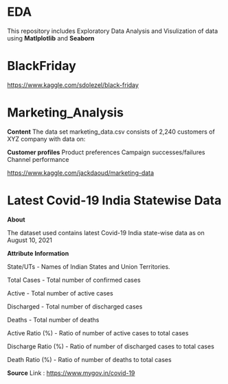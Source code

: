 # EDA
This repository includes Exploratory Data Analysis and Visulization of data using **Matlplotlib** and **Seaborn**

# BlackFriday
https://www.kaggle.com/sdolezel/black-friday

# Marketing_Analysis

**Content**
The data set marketing_data.csv consists of 2,240 customers of XYZ company with data on:

**Customer profiles**
Product preferences
Campaign successes/failures
Channel performance

https://www.kaggle.com/jackdaoud/marketing-data

# Latest Covid-19 India Statewise Data
**About**

The dataset used contains latest Covid-19 India state-wise data as on August 10, 2021

**Attribute Information**

State/UTs - Names of Indian States and Union Territories.

Total Cases - Total number of confirmed cases

Active - Total number of active cases

Discharged - Total number of discharged cases

Deaths - Total number of deaths

Active Ratio (%) - Ratio of number of active cases to total cases

Discharge Ratio (%) - Ratio of number of discharged cases to total cases

Death Ratio (%) - Ratio of number of deaths to total cases

**Source**
Link : https://www.mygov.in/covid-19

